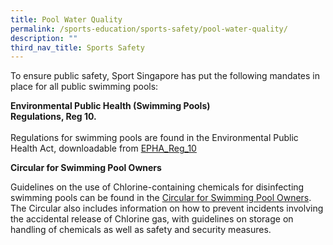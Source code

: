 ```yaml
---
title: Pool Water Quality
permalink: /sports-education/sports-safety/pool-water-quality/
description: ""
third_nav_title: Sports Safety
---
```

To ensure public safety, Sport Singapore has put the following mandates in place for all public swimming pools: 

**Environmental Public Health (Swimming Pools)**
<br>
**Regulations, Reg 10.**
<br><br>
Regulations for swimming pools are found in the Environmental Public Health Act, downloadable from [EPHA_Reg_10](/files/Sport%20Education/Sport%20Safety/Pool%20Water%20Quality/EPHA_Reg_10.pdf)

**Circular for Swimming Pool Owners**
 
Guidelines on the use of Chlorine-containing chemicals for disinfecting swimming pools can be found in the [Circular for Swimming Pool Owners](/files/Sport%20Education/Sport%20Safety/Pool%20Water%20Quality/Circular_for_Swimming_Pool_Owners.pdf). 
The Circular also includes information on how to prevent incidents involving the accidental release of Chlorine gas, with guidelines on storage on handling of chemicals as well as safety and security measures.